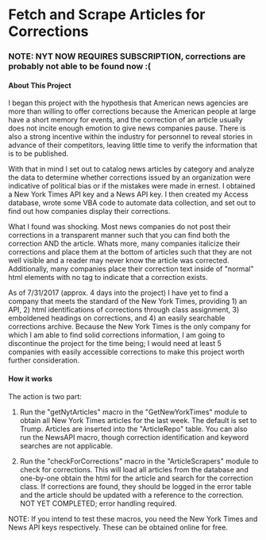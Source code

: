 # Fetch and Scrape Articles for Corrections

### NOTE: NYT NOW REQUIRES SUBSCRIPTION, corrections are probably not able to be found now :(

#### About This Project

I began this project with the hypothesis that American news agencies are more than willing to offer corrections because the American people at large have a short memory for events, and the correction of an article usually does not incite enough emotion to give news companies pause.  There is also a strong incentive within the industry for personnel to reveal stories in advance of their competitors, leaving little time to verify the information that is to be published.

With that in mind I set out to catalog news articles by category and analyze the data to determine whether corrections issued by an organization were indicative of political bias or if the mistakes were made in ernest.  I obtained a New York Times API key and a News API key.  I then created my Access database, wrote some VBA code to automate data collection, and set out to find out how companies display their corrections.

What I found was shocking.  Most news companies do not post their corrections in a transparent manner such that you can find both the correction AND the article.  Whats more, many companies italicize their corrections and place them at the bottom of articles such that they are not well visible and a reader may never know the article was corrected.  Additionally, many companies place their correction text inside of "normal" html elements with no tag to indicate that a correction exists.

As of 7/31/2017 (approx. 4 days into the project) I have yet to find a company that meets the standard of the New York Times, providing 1) an API, 2) html identifications of corrections through class assignment, 3) emboldened headings on corrections, and 4) an easily searchable corrections archive.  Because the New York Times is the only company for which I am able to find solid corrections information, I am going to discontinue the project for the time being; I would need at least 5 companies with easily accessible corrections to make this project worth further consideration.

#### How it works

The action is two part:

1.  Run the "getNytArticles" macro in the "GetNewYorkTimes" module to obtain all New York Times articles for the last week.  The default is set to Trump.  Articles are inserted into the "ArticleRepo" table.  You can also run the NewsAPI macro, though correction identification and keyword searches are not applicable.

2.  Run the "checkForCorrections" macro in the "ArticleScrapers" module to check for corrections.  This will load all articles from the database and one-by-one obtain the html for the article and search for the correction class.  If corrections are found, they should be logged in the error table and the article should be updated with a reference to the correction.  NOT YET COMPLETED; error handling required.

NOTE: If you intend to test these macros, you need the New York Times and News API keys respectively.  These can be obtained online for free.
